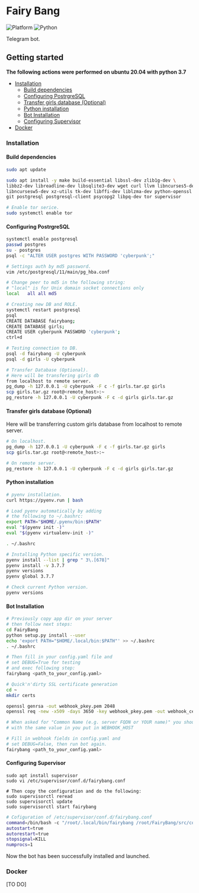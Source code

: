 # Fairy Bang

![Platform](https://img.shields.io/badge/platfrom-linux-red)
![Python](https://img.shields.io/badge/Python-3.7-blue)

Telegram bot.

## **Getting started**
**The following actions were performed on ubuntu 20.04 with python 3.7**

* [Installation](#installation)
    * [Build dependencies](#build-dependencies)
    * [Configuring PostrgreSQL](#configuring-postrgresql)
    * [Transfer girls database (Optional)](#transfer-girls-database-optional)
    * [Python installation](#python-installation)
    * [Bot Installation](#bot-installation)
    * [Configuring Supervisor](#configuring-supervisor)
* [Docker](#docker)

### Installation

#### Build dependencies
```bash
sudo apt update

sudo apt install -y make build-essential libssl-dev zlib1g-dev \
libbz2-dev libreadline-dev libsqlite3-dev wget curl llvm libncurses5-dev \
libncursesw5-dev xz-utils tk-dev libffi-dev liblzma-dev python-openssl \
git postgresql postgresql-client psycopg2 libpq-dev tor supervisor

# Enable tor serice.
sudo systemctl enable tor
```

#### Configuring PostrgreSQL
```bash
systemctl enable postgresql
passwd postgres
su - postgres
psql -c "ALTER USER postgres WITH PASSWORD 'cyberpunk';"

# Settings auth by md5 password.
vim /etc/postgresql/11/main/pg_hba.conf

# Change peer to md5 in the following string:
# "local" is for Unix domain socket connections only
local   all all md5

# Creating new DB and ROLE.
systemctl restart postgresql
psql
CREATE DATABASE fairybang;
CREATE DATABASE girls;
CREATE USER cyberpunk PASSWORD 'cyberpunk';
ctrl+d

# Testing connection to DB.
psql -d fairybang -U cyberpunk
psql -d girls -U cyberpunk

# Transfer Database (Optional).
# Here will be transfering girls db 
from localhost to remote server.
pg_dump -h 127.0.0.1 -U cyberpunk -F c -f girls.tar.gz girls
scp girls.tar.gz root@<remote_host>:~
pg_restore -h 127.0.0.1 -U cyberpunk -F c -d girls girls.tar.gz
```

#### Transfer girls database (Optional)
Here will be transferring custom girls database from
localhost to remote server.

```bash
# On localhost.
pg_dump -h 127.0.0.1 -U cyberpunk -F c -f girls.tar.gz girls
scp girls.tar.gz root@<remote_host>:~

# On remote server.
pg_restore -h 127.0.0.1 -U cyberpunk -F c -d girls girls.tar.gz
```

#### Python installation
```bash
# pyenv installation.
curl https://pyenv.run | bash

# Load pyenv automatically by adding
# the following to ~/.bashrc:
export PATH="$HOME/.pyenv/bin:$PATH"
eval "$(pyenv init -)"
eval "$(pyenv virtualenv-init -)"

. ~/.bashrc

# Installing Python specific version.
pyenv install --list | grep " 3\.[678]"
pyenv install -v 3.7.7
pyenv versions
pyenv global 3.7.7

# Check current Python version.
pyenv versions
```

#### Bot Installation

```bash
# Previously copy app dir on your server
# then follow next steps:
cd FairyBang
python setup.py install --user
echo 'export PATH="$HOME/.local/bin:$PATH"' >> ~/.bashrc
. ~/.bashrc

# Then fill in your config.yaml file and
# set DEBUG=True for testing
# and exec following step:
fairybang <path_to_your_config.yaml>

# Quick'n'dirty SSL certificate generation
cd ~
mkdir certs

openssl genrsa -out webhook_pkey.pem 2048
openssl req -new -x509 -days 3650 -key webhook_pkey.pem -out webhook_cert.pem

# When asked for "Common Name (e.g. server FQDN or YOUR name)" you should reply
# with the same value in you put in WEBHOOK_HOST

# Fill in webhook fields in config.yaml and
# set DEBUG=False, then run bot again.
fairybang <path_to_your_config.yaml>
```

#### Configuring Supervisor
```
sudo apt install supervisor
sudo vi /etc/supervisor/conf.d/fairybang.conf

# Then copy the configuration and do the following:
sudo supervisorctl reread
sudo supervisorctl update
sudo supervisorctl start fairybang
```

```bash
# Cofiguration of /etc/supervisor/conf.d/fairybang.conf
command=/bin/bash -c "/root/.local/bin/fairybang /root/FairyBang/src/config.yaml"
autostart=true
autorestart=true
stopsignal=KILL
numprocs=1
```

Now the bot has been successfully installed and launched.


### Docker
[TO DO]
